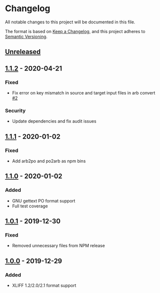 # Changelog

All notable changes to this project will be documented in this file.

The format is based on [Keep a Changelog](https://keepachangelog.com/en/1.0.0/),
and this project adheres to [Semantic Versioning](https://semver.org/spec/v2.0.0.html).

## [Unreleased]

## [1.1.2] - 2020-04-21

### Fixed

- Fix error on key mismatch in source and target input files in arb convert [#2](https://github.com/trufi-association/arb-convert/issues/2)

### Security

- Update dependencies and fix audit issues

## [1.1.1] - 2020-01-02

### Fixed

- Add arb2po and po2arb as npm bins

## [1.1.0] - 2020-01-02

### Added

- GNU gettext PO format support
- Full test coverage

## [1.0.1] - 2019-12-30

### Fixed

- Removed unnecessary files from NPM release

## [1.0.0] - 2019-12-29

### Added

- XLIFF 1.2/2.0/2.1 format support

[unreleased]: https://github.com/trufi-association/arb-convert/compare/v1.1.2...HEAD
[1.1.2]: https://github.com/trufi-association/arb-convert/compare/v1.1.2...v1.1.2
[1.1.1]: https://github.com/trufi-association/arb-convert/compare/v1.1.0...v1.1.1
[1.1.0]: https://github.com/trufi-association/arb-convert/compare/v1.0.1...v1.1.0
[1.0.1]: https://github.com/trufi-association/arb-convert/compare/v1.0.0...v1.0.1
[1.0.0]: https://github.com/trufi-association/arb-convert/releases/tag/v1.0.0

